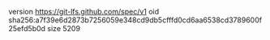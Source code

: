 version https://git-lfs.github.com/spec/v1
oid sha256:a7f39e6d2873b7256059e348cd9db5cfffd0cd6aa6538cd3789600f25efd5b0d
size 5209
